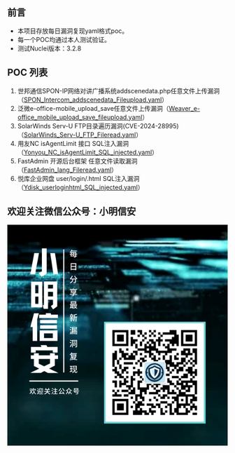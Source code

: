 ## 前言

- 本项目存放每日漏洞复现yaml格式poc。
- 每一个POC均通过本人测试验证。
- 测试Nuclei版本：3.2.8

## POC 列表

1. 世邦通信SPON-IP网络对讲广播系统addscenedata.php任意文件上传漏洞（[SPON_Intercom_addscenedata_Fileupload.yaml](./yaml/SPON_Intercom_addscenedata_Fileupload.yaml)）
2. 泛微e-office-mobile_upload_save任意文件上传漏洞（[Weaver_e-office_mobile_upload_save_fileupload.yaml](./yaml/Weaver_e-office_mobile_upload_save_fileupload.yaml)）
3. SolarWinds Serv-U FTP目录遍历漏洞(CVE-2024-28995)（[SolarWinds_Serv-U_FTP_Fileread.yaml](./yaml/SolarWinds_Serv-U_FTP_Fileread.yaml)）
4. 用友NC isAgentLimit 接口 SQL注入漏洞（[Yonyou_NC_isAgentLimit_SQL_injected.yaml](./yaml/Yonyou_NC_isAgentLimit_SQL_injected.yaml)）
5. FastAdmin 开源后台框架 任意文件读取漏洞（[FastAdmin_lang_Fileread.yaml](./yaml/FastAdmin_lang_Fileread.yaml)）
6. 悦库企业网盘 user/login/.html SQL注入漏洞 （[Ydisk_userloginhtml_SQL_injected.yaml](./yaml/Ydisk_userloginhtml_SQL_injected.yaml)）

 ## 欢迎关注微信公众号：小明信安

![小明信安](./images/小明信安.png)